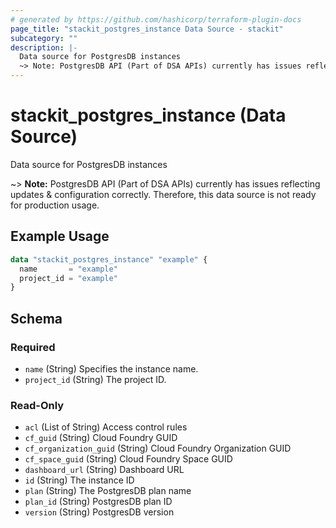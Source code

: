 ```yaml
---
# generated by https://github.com/hashicorp/terraform-plugin-docs
page_title: "stackit_postgres_instance Data Source - stackit"
subcategory: ""
description: |-
  Data source for PostgresDB instances
  ~> Note: PostgresDB API (Part of DSA APIs) currently has issues reflecting updates & configuration correctly. Therefore, this data source is not ready for production usage.
---
```


# stackit_postgres_instance (Data Source)

Data source for PostgresDB instances

~> **Note:** PostgresDB API (Part of DSA APIs) currently has issues reflecting updates & configuration correctly. Therefore, this data source is not ready for production usage.

## Example Usage

```terraform
data "stackit_postgres_instance" "example" {
  name       = "example"
  project_id = "example"
}
```

<!-- schema generated by tfplugindocs -->
## Schema

### Required

- `name` (String) Specifies the instance name.
- `project_id` (String) The project ID.

### Read-Only

- `acl` (List of String) Access control rules
- `cf_guid` (String) Cloud Foundry GUID
- `cf_organization_guid` (String) Cloud Foundry Organization GUID
- `cf_space_guid` (String) Cloud Foundry Space GUID
- `dashboard_url` (String) Dashboard URL
- `id` (String) The instance ID
- `plan` (String) The PostgresDB plan name
- `plan_id` (String) PostgresDB plan ID
- `version` (String) PostgresDB version


